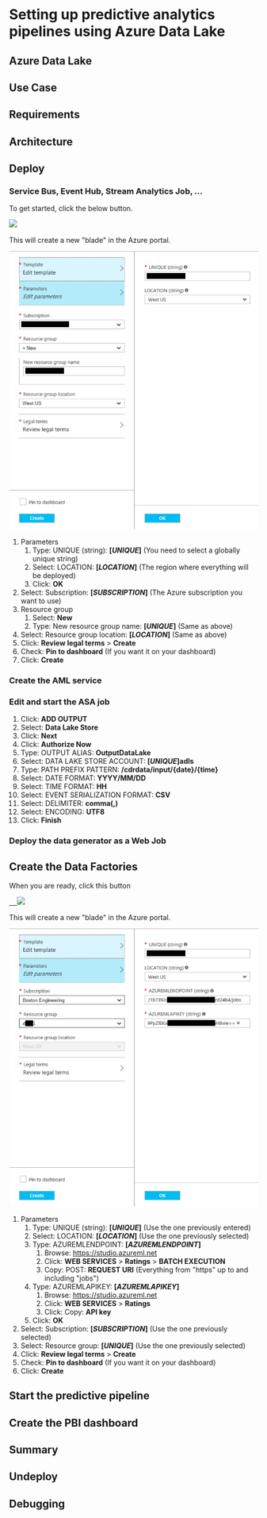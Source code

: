 <properties
	pageTitle="Setting up predictive analytics pipelines using Azure SQL Data Warehouse | Microsoft Azure"
	description="Setting up predictive analytics pipelines using Azure SQL Data Warehouse."
	keywords="adf, azure data factory"
	services="sql-data-warehouse,data-factory,event-hubs,machine-learning,service-bus,stream-analytics"
	documentationCenter=""
	authors="daden"
	manager="paulettm"
	editor=""/>

<tags
	ms.service="sql-data-warehouse"
	ms.workload="data-services"
	ms.tgt_pltfrm="na"
	ms.devlang="na"
	ms.topic="article"
	ms.date="05/12/2016"
	ms.author="daden" />

# Setting up predictive analytics pipelines using Azure Data Lake

## Azure Data Lake

## Use Case

## Requirements

## Architecture

## Deploy

### Service Bus, Event Hub, Stream Analytics Job, ...

To get started, click the below button.

<a target="_blank" id="deploy-to-azure" href="https://portal.azure.com/#create/Microsoft.Template/uri/https%3A%2F%2Fraw.githubusercontent.com%2Froalexan%2FSolutionArchitects%2Fmaster%2FCollateral%2FGallerySamples%2FDataLake%2Fazuredeploypart1.json"><img src="http://azuredeploy.net/deploybutton.png"/></a>

This will create a new "blade" in the Azure portal.

![arm1-image](./media/arm1.png)

1. Parameters
   1. Type: UNIQUE (string): **[*UNIQUE*]** (You need to select a globally unique string)
   1. Select: LOCATION: **[*LOCATION*]** (The region where everything will be deployed)
   1. Click: **OK**
1. Select: Subscription: **[*SUBSCRIPTION*]** (The Azure subscription you want to use)
1. Resource group
   1. Select: **New**
   1. Type: New resource group name: **[*UNIQUE*]** (Same as above)
1. Select: Resource group location: **[*LOCATION*]** (Same as above)
1. Click: **Review legal terms** > **Create**
1. Check: **Pin to dashboard** (If you want it on your dashboard)
1. Click: **Create**

### Create the AML service

### Edit and start the ASA job

1. Click: **ADD OUTPUT**
1. Select: **Data Lake Store**
1. Click: **Next**
1. Click: **Authorize Now**
1. Type: OUTPUT ALIAS: **OutputDataLake**
1. Select: DATA LAKE STORE ACCOUNT: **[*UNIQUE*]adls**
1. Type: PATH PREFIX PATTERN: **/cdrdata/input/{date}/{time}**
1. Select: DATE FORMAT: **YYYY/MM/DD**
1. Select: TIME FORMAT: **HH**
1. Select: EVENT SERIALIZATION FORMAT: **CSV**
1. Select: DELIMITER: **comma(,)**
1. Select: ENCODING: **UTF8**
1. Click: **Finish**

### Deploy the data generator as a Web Job

## Create the Data Factories

When you are ready, click this button

<a href="https://portal.azure.com/#create/Microsoft.Template/uri/https%3A%2F%2Fraw.githubusercontent.com%2Froalexan%2FSolutionArchitects%2Fmaster%2Fazuredeploypart2.json" target="_blank">
    <img src="http://azuredeploy.net/deploybutton.png"/>
</a>

This will create a new "blade" in the Azure portal.

![arm1-image](./media/arm2.png)

1. Parameters
   1. Type: UNIQUE (string): **[*UNIQUE*]** (Use the one previously entered)
   1. Select: LOCATION: **[*LOCATION*]** (Use the one previously selected)
   1. Type: AZUREMLENDPOINT: **[*AZUREMLENDPOINT*]**
	    1. Browse: https://studio.azureml.net
	    1. Click: **WEB SERVICES** > **Ratings** > **BATCH EXECUTION**
	    1. Copy: POST: **REQUEST URI** (Everything from "https" up to and including "jobs")
   1. Type: AZUREMLAPIKEY: **[*AZUREMLAPIKEY*]**
	    1. Browse: https://studio.azureml.net
	    1. Click: **WEB SERVICES** > **Ratings**
	    1. Click: Copy: **API key**
   1. Click: **OK**
1. Select: Subscription: **[*SUBSCRIPTION*]** (Use the one previously selected)
1. Select: Resource group: **[*UNIQUE*]** (Use the one previously selected)
1. Click: **Review legal terms** > **Create**
1. Check: **Pin to dashboard** (If you want it on your dashboard)
1. Click: **Create**

## Start the predictive pipeline

## Create the PBI dashboard

## Summary

## Undeploy

## Debugging
